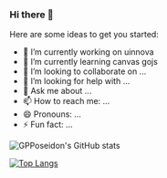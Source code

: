 ### Hi there 👋

Here are some ideas to get you started:

- 🔭 I’m currently working on uinnova
- 🌱 I’m currently learning canvas gojs
- 👯 I’m looking to collaborate on ...
- 🤔 I’m looking for help with ...
- 💬 Ask me about ...
- 📫 How to reach me: ...
- 😄 Pronouns: ...
- ⚡ Fun fact: ...


![GPPoseidon's GitHub stats](https://github-readme-stats.vercel.app/api?username=GPPoseidon999&show_icons=true=&bg_color=30,ccc,999&hide_border&icon_color=79FE96&=true&title_color=fff&text_color=fff)

[![Top Langs](https://github-readme-stats.vercel.app/api/top-langs/?username=GPPoseidon999&)](https://github.com/anuraghazra/github-readme-stats?)
